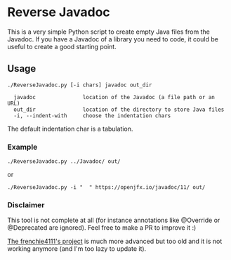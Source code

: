 # Reverse Javadoc

This is a very simple Python script to create empty Java files from the Javadoc. If you have a Javadoc of a library you need to code, it could be useful to create a good starting point.

## Usage

```
./ReverseJavadoc.py [-i chars] javadoc out_dir

  javadoc               location of the Javadoc (a file path or an URL)
  out_dir               location of the directory to store Java files
  -i, --indent-with     choose the indentation chars
```

The default indentation char is a tabulation.

### Example

```
./ReverseJavadoc.py ../Javadoc/ out/
```

or

```
./ReverseJavadoc.py -i "  " https://openjfx.io/javadoc/11/ out/
```

### Disclaimer

This tool is not complete at all (for instance annotations like @Override or @Deprecated are ignored). Feel free to make a PR to improve it :)

[The frenchie4111's project](https://github.com/frenchie4111/Reverse-Javadoc) is much more advanced but too old and it is not working anymore (and I'm too lazy to update it).

